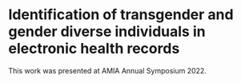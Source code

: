 # Identification of transgender and gender diverse individuals in electronic health records

This work was presented at AMIA Annual Symposium 2022.

